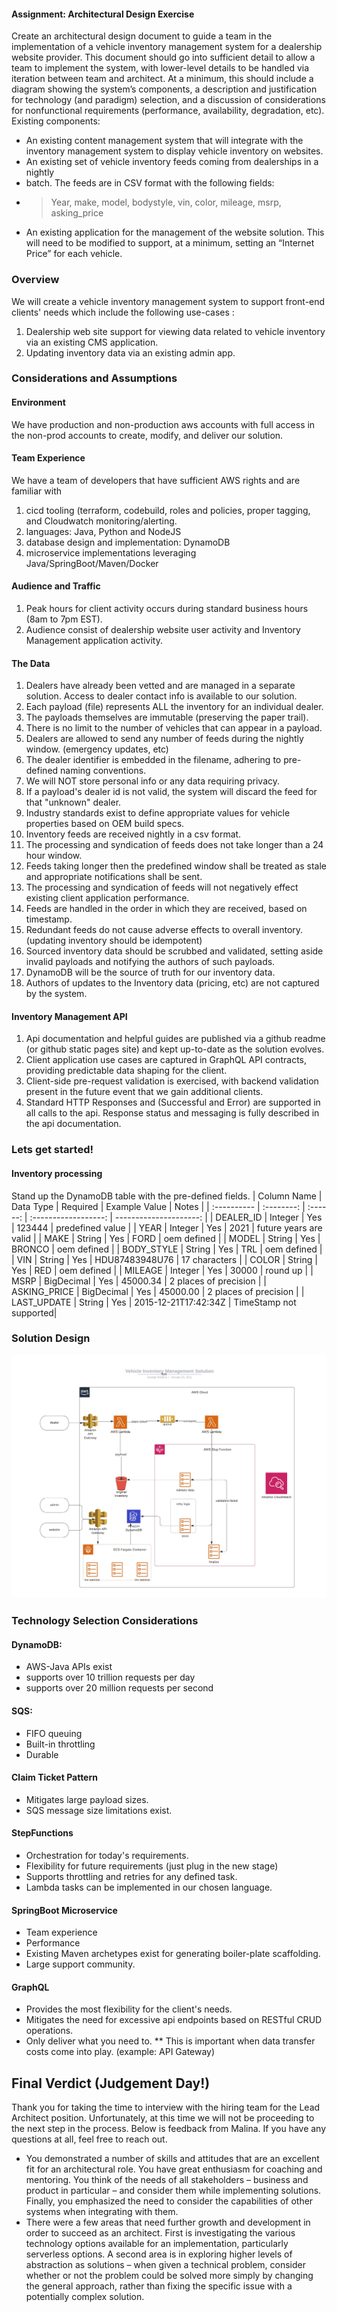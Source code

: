 #### Assignment: Architectural Design Exercise
Create an architectural design document to guide a team in the implementation of a
vehicle inventory management system for a dealership website provider. This document should go into sufficient detail to allow a team to implement the system, with lower-level details to be handled via iteration between team and architect. At a minimum, this should
include a diagram showing the system’s components, a description and justification for technology (and paradigm) selection, and a discussion of considerations for nonfunctional requirements (performance, availability, degradation, etc).
Existing components:
* An existing content management system that will integrate with the inventory management system to display vehicle inventory on websites.
* An existing set of vehicle inventory feeds coming from dealerships in a nightly
* batch. The feeds are in CSV format with the following fields:
* > Year, make, model, bodystyle, vin, color, mileage, msrp, asking_price
* An existing application for the management of the website solution. This will need
 to be modified to support, at a minimum, setting an “Internet Price” for each
 vehicle.

### Overview
We will create a vehicle inventory management system to support front-end clients' needs which include the following use-cases : 
1. Dealership web site support for viewing data related to vehicle inventory via an existing CMS application.  
2. Updating inventory data via an existing admin app. 


### Considerations and Assumptions

#### Environment
We have production and non-production aws accounts with full access in the non-prod accounts to create, modify, and deliver our solution.

#### Team Experience
We have a team of developers that have sufficient AWS rights and are familiar with 
1. cicd tooling (terraform, codebuild, roles and policies, proper tagging, and Cloudwatch monitoring/alerting. 
2. languages: Java, Python and NodeJS
3. database design and implementation: DynamoDB
4. microservice implementations leveraging Java/SpringBoot/Maven/Docker

#### Audience and Traffic
1. Peak hours for client activity occurs during standard business hours (8am to 7pm EST).
2. Audience consist of dealership website user activity and Inventory Management application activity.    

#### The Data
1. Dealers have already been vetted and are managed in a separate solution.  Access to dealer contact info is available to our solution.
2. Each payload (file) represents ALL the inventory for an individual dealer. 
3. The payloads themselves are immutable (preserving the paper trail).
3. There is no limit to the number of vehicles that can appear in a payload.  
4. Dealers are allowed to send any number of feeds during the nightly window. (emergency updates, etc) 
5. The dealer identifier is embedded in the filename, adhering to pre-defined naming conventions. 
6. We will NOT store personal info or any data requiring privacy.   
7. If a payload's dealer id is not valid, the system will discard the feed for that "unknown" dealer. 
8. Industry standards exist to define appropriate values for vehicle properties based on OEM build specs.  
9. Inventory feeds are received nightly in a csv format. 
10. The processing and syndication of feeds does not take longer than a 24 hour window. 
11. Feeds taking longer then the predefined window shall be treated as stale and appropriate notifications shall be sent. 
12. The processing and syndication of feeds will not negatively effect existing client application performance.
13. Feeds are handled in the order in which they are received, based on timestamp. 
14. Redundant feeds do not cause adverse effects to overall inventory.  (updating inventory should be idempotent)
15. Sourced inventory data should be scrubbed and validated, setting aside invalid payloads and notifying the authors of such payloads. 
16. DynamoDB will be the source of truth for our inventory data.  
17. Authors of updates to the Inventory data (pricing, etc) are not captured by the system.   

#### Inventory Management API
1. Api documentation and helpful guides are published via a github readme (or github static pages site) and kept up-to-date as the solution evolves. 
2. Client application use cases are captured in GraphQL API contracts, providing predictable data shaping for the client.
3. Client-side pre-request validation is exercised, with backend validation present in the future event that we gain additional clients.   
4. Standard HTTP Responses and (Successful and Error) are supported in all calls to the api. Response status and messaging is fully described in the api documentation. 

### Lets get started!
#### Inventory processing
Stand up the DynamoDB table with the pre-defined fields. 
| Column Name  | Data Type  | Required | Example Value        | Notes                  |
| :----------  | :--------: | :------: | :------------------: | ---------------------: |
| DEALER_ID    | Integer    | Yes      | 123444               | predefined value       |
| YEAR         | Integer    | Yes      | 2021                 | future years are valid |
| MAKE         | String     | Yes      | FORD                 | oem defined            |
| MODEL        | String     | Yes      | BRONCO               | oem defined            |
| BODY_STYLE   | String     | Yes      | TRL                  | oem defined            |
| VIN          | String     | Yes      | HDU87483948U76       | 17 characters          |
| COLOR        | String     | Yes      | RED                  | oem defined            |
| MILEAGE      | Integer    | Yes      | 30000                | round up               |
| MSRP         | BigDecimal | Yes      | 45000.34             | 2 places of precision  |
| ASKING_PRICE | BigDecimal | Yes      | 45000.00             | 2 places of precision  |
| LAST_UPDATE  | String     | Yes      | 2015-12-21T17:42:34Z | TimeStamp not supported|

### Solution Design
![Technical Diagram](./Vehicle-Inventory-Management-Solution.jpeg)

### Technology Selection Considerations

#### DynamoDB: 
* AWS-Java APIs exist
* supports over 10 trillion requests per day
* supports over 20 million requests per second

#### SQS:
* FIFO queuing
* Built-in throttling
* Durable

#### Claim Ticket Pattern
* Mitigates large payload sizes.
* SQS message size limitations exist.

#### StepFunctions
* Orchestration for today's requirements. 
* Flexibility for future requirements (just plug in the new stage) 
* Supports throttling and retries for any defined task. 
* Lambda tasks can be implemented in our chosen language. 

#### SpringBoot Microservice
* Team experience
* Performance
* Existing Maven archetypes exist for generating boiler-plate scaffolding.
* Large support community.

#### GraphQL
* Provides the most flexibility for the client's needs. 
* Mitigates the need for excessive api endpoints based on RESTful CRUD operations. 
* Only deliver what you need to. 
** This is important when data transfer costs come into play. (example: API Gateway) 

## Final Verdict (Judgement Day!)

Thank you for taking the time to interview with the hiring team for the Lead Architect position. Unfortunately, at this time we will not be proceeding to the next step in the process. Below is feedback from Malina. If you have any questions at all, feel free to reach out.
<br/> 

* You demonstrated a number of skills and attitudes that are an excellent fit for an architectural role. You have great enthusiasm for coaching and mentoring. You think of the needs of all stakeholders – business and product in particular – and consider them while implementing solutions. Finally, you emphasized the need to consider the capabilities of other systems when integrating with them.
* There were a few areas that need further growth and development in order to succeed as an architect. First is investigating the various technology options available for an implementation, particularly serverless options. A second area is in exploring higher levels of abstraction as solutions – when given a technical problem, consider whether or not the problem could be solved more simply by changing the general approach, rather than fixing the specific issue with a potentially complex solution.









  




 

 
 



